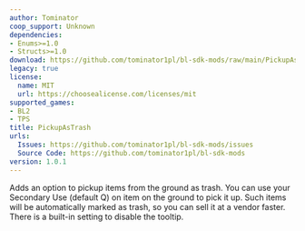 ```yaml
---
author: Tominator
coop_support: Unknown
dependencies:
- Enums>=1.0
- Structs>=1.0
download: https://github.com/tominator1pl/bl-sdk-mods/raw/main/PickupAsTrash/PickupAsTrash.zip
legacy: true
license:
  name: MIT
  url: https://choosealicense.com/licenses/mit
supported_games:
- BL2
- TPS
title: PickupAsTrash
urls:
  Issues: https://github.com/tominator1pl/bl-sdk-mods/issues
  Source Code: https://github.com/tominator1pl/bl-sdk-mods
version: 1.0.1
---
```

Adds an option to pickup items from the ground as trash.
You can use your Secondary Use (default Q) on item on the ground to pick it up. Such items will be automatically marked as trash, so you can sell it at a vendor faster.
There is a built-in setting to disable the tooltip.